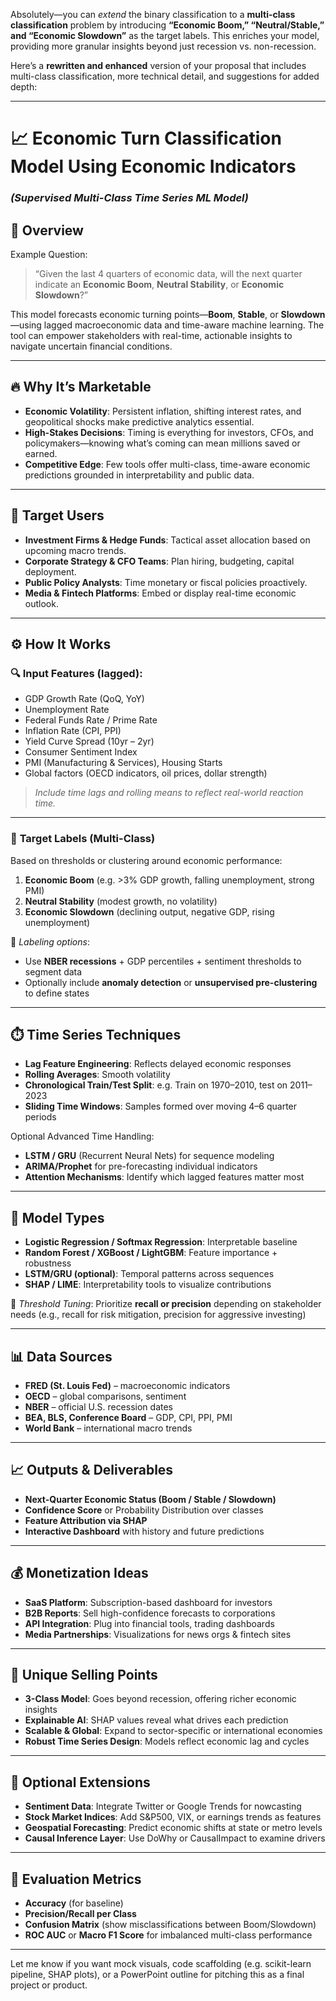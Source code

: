 Absolutely—you can *extend* the binary classification to a **multi-class classification** problem by introducing **“Economic Boom,” “Neutral/Stable,” and “Economic Slowdown”** as the target labels. This enriches your model, providing more granular insights beyond just recession vs. non-recession.

Here’s a **rewritten and enhanced** version of your proposal that includes multi-class classification, more technical detail, and suggestions for added depth:

---

# 📈 Economic Turn Classification Model Using Economic Indicators  
### *(Supervised Multi-Class Time Series ML Model)*  

## 🧠 Overview  
Example Question:  
> “Given the last 4 quarters of economic data, will the next quarter indicate an **Economic Boom**, **Neutral Stability**, or **Economic Slowdown**?”  

This model forecasts economic turning points—**Boom**, **Stable**, or **Slowdown**—using lagged macroeconomic data and time-aware machine learning. The tool can empower stakeholders with real-time, actionable insights to navigate uncertain financial conditions.

---

## 🔥 Why It’s Marketable  

- **Economic Volatility**: Persistent inflation, shifting interest rates, and geopolitical shocks make predictive analytics essential.  
- **High-Stakes Decisions**: Timing is everything for investors, CFOs, and policymakers—knowing what’s coming can mean millions saved or earned.  
- **Competitive Edge**: Few tools offer multi-class, time-aware economic predictions grounded in interpretability and public data.  

---

## 🎯 Target Users  

- **Investment Firms & Hedge Funds**: Tactical asset allocation based on upcoming macro trends.  
- **Corporate Strategy & CFO Teams**: Plan hiring, budgeting, capital deployment.  
- **Public Policy Analysts**: Time monetary or fiscal policies proactively.  
- **Media & Fintech Platforms**: Embed or display real-time economic outlook.  

---

## ⚙️ How It Works  

### 🔍 **Input Features** (lagged):  

- GDP Growth Rate (QoQ, YoY)  
- Unemployment Rate  
- Federal Funds Rate / Prime Rate  
- Inflation Rate (CPI, PPI)  
- Yield Curve Spread (10yr – 2yr)  
- Consumer Sentiment Index  
- PMI (Manufacturing & Services), Housing Starts  
- Global factors (OECD indicators, oil prices, dollar strength)  

> *Include time lags and rolling means to reflect real-world reaction time.*

---

### 🎯 **Target Labels (Multi-Class)**  
Based on thresholds or clustering around economic performance:

1. **Economic Boom** (e.g. >3% GDP growth, falling unemployment, strong PMI)
2. **Neutral Stability** (modest growth, no volatility)
3. **Economic Slowdown** (declining output, negative GDP, rising unemployment)

🧠 *Labeling options*:  
- Use **NBER recessions** + GDP percentiles + sentiment thresholds to segment data  
- Optionally include **anomaly detection** or **unsupervised pre-clustering** to define states  

---

## ⏱️ Time Series Techniques  

- **Lag Feature Engineering**: Reflects delayed economic responses  
- **Rolling Averages**: Smooth volatility  
- **Chronological Train/Test Split**: e.g. Train on 1970–2010, test on 2011–2023  
- **Sliding Time Windows**: Samples formed over moving 4–6 quarter periods  

Optional Advanced Time Handling:
- **LSTM / GRU** (Recurrent Neural Nets) for sequence modeling  
- **ARIMA/Prophet** for pre-forecasting individual indicators  
- **Attention Mechanisms**: Identify which lagged features matter most  

---

## 🧪 Model Types  

- **Logistic Regression / Softmax Regression**: Interpretable baseline  
- **Random Forest / XGBoost / LightGBM**: Feature importance + robustness  
- **LSTM/GRU (optional)**: Temporal patterns across sequences  
- **SHAP / LIME**: Interpretability tools to visualize contributions  

🔧 *Threshold Tuning*: Prioritize **recall or precision** depending on stakeholder needs (e.g., recall for risk mitigation, precision for aggressive investing)

---

## 📊 Data Sources  

- **FRED (St. Louis Fed)** – macroeconomic indicators  
- **OECD** – global comparisons, sentiment  
- **NBER** – official U.S. recession dates  
- **BEA, BLS, Conference Board** – GDP, CPI, PPI, PMI  
- **World Bank** – international macro trends  

---

## 📈 Outputs & Deliverables  

- **Next-Quarter Economic Status (Boom / Stable / Slowdown)**  
- **Confidence Score** or Probability Distribution over classes  
- **Feature Attribution via SHAP**  
- **Interactive Dashboard** with history and future predictions  

---

## 💰 Monetization Ideas  

- **SaaS Platform**: Subscription-based dashboard for investors  
- **B2B Reports**: Sell high-confidence forecasts to corporations  
- **API Integration**: Plug into financial tools, trading dashboards  
- **Media Partnerships**: Visualizations for news orgs & fintech sites  

---

## 🌟 Unique Selling Points  

- **3-Class Model**: Goes beyond recession, offering richer economic insights  
- **Explainable AI**: SHAP values reveal what drives each prediction  
- **Scalable & Global**: Expand to sector-specific or international economies  
- **Robust Time Series Design**: Models reflect economic lag and cycles  

---

## 🔄 Optional Extensions  

- **Sentiment Data**: Integrate Twitter or Google Trends for nowcasting  
- **Stock Market Indices**: Add S&P500, VIX, or earnings trends as features  
- **Geospatial Forecasting**: Predict economic shifts at state or metro levels  
- **Causal Inference Layer**: Use DoWhy or CausalImpact to examine drivers  

---

## 🧪 Evaluation Metrics  

- **Accuracy** (for baseline)  
- **Precision/Recall per Class**  
- **Confusion Matrix** (show misclassifications between Boom/Slowdown)  
- **ROC AUC** or **Macro F1 Score** for imbalanced multi-class performance  

---

Let me know if you want mock visuals, code scaffolding (e.g. scikit-learn pipeline, SHAP plots), or a PowerPoint outline for pitching this as a final project or product.
